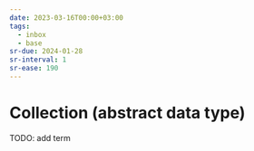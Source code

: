 ```yaml
---
date: 2023-03-16T00:00+03:00
tags:
  - inbox
  - base
sr-due: 2024-01-28
sr-interval: 1
sr-ease: 190
---
```


# Collection (abstract data type)

TODO: add term

